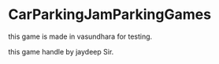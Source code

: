 # CarParkingJamParkingGames


this game is made in vasundhara for testing.

this game handle by jaydeep Sir.
